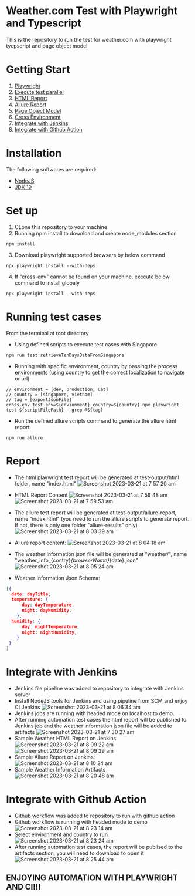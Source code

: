 # Weather.com Test with Playwright and Typescript
This is the repository to run the test for weather.com with playwright tyepscript and page object model


# Getting Start
1. [Playwright](https://playwright.dev/)
2. [Execute test parallel](https://playwright.dev/docs/test-parallel)
3. [HTML Report](https://playwright.dev/docs/test-reporters)
4. [Allure Report](https://testersdock.com/allure-playwright/)
5. [Page Object Model](https://playwright.dev/docs/pom)
6. [Cross Environment](https://www.npmjs.com/package/cross-env)
7. [Integrate with Jenkins](https://qaautomationlabs.com/how-to-run-playwright-end-to-end-test-case-in-jenkins-pipelines/)
8. [Integrate with Github Action](https://playwright.dev/python/docs/ci)

# Installation
The following softwares are required:
- [NodeJS](https://nodejs.org/en/download)
- [JDK 19](https://docs.oracle.com/en/java/javase/18/install/overview-jdk-installation.html)

# Set up
1. CLone this repository to your machine
2. Running npm install to download and create node_modules section
 
```
npm install
```
3. Download playwright supported browsers by below command
```
npx playwright install --with-deps
```
4. If "cross-env" cannot be found on your machine, execute below command to install globaly
```
npx playwright install --with-deps
```

# Running test cases
From the terminal at root directory

- Using defined scripts to execute test cases with Singapore
```
npm run test:retrieveTenDaysDataFromSingapore
```
- Running with specific environment, country by passing the process environments (using country to get the correct localization to navigate or url)
```
// environment = [dev, production, uat]
// country = [singapore, vietnam]
// tag = [exportJsonFile]
cross-env test_env=${envionment} country=${country} npx playwright test ${scriptFilePath} --grep @${tag}
```
- Run the defined allure scripts command to generate the allure html report
```
npm run allure
```

# Report
- The html playwright test report will be generated at test-output/html folder, name "index.html"
![Screenshot 2023-03-21 at 7 57 20 am](https://user-images.githubusercontent.com/47560307/226496316-21db8468-d07f-4237-93de-1d8d38afdd2b.png)
- HTML Report Content
![Screenshot 2023-03-21 at 7 59 48 am](https://user-images.githubusercontent.com/47560307/226496420-4a8ddd54-1031-4c70-8aae-eeadb6076208.png)
![Screenshot 2023-03-21 at 7 59 53 am](https://user-images.githubusercontent.com/47560307/226496505-de2271b2-5859-4504-8d44-b9fc27ebfe61.png)
- The allure test report will be generated at test-output/allure-report, name "index.html" (you need to run the allure scripts to generate report. If not, there is only one folder "allure-results" only)
![Screenshot 2023-03-21 at 8 03 39 am](https://user-images.githubusercontent.com/47560307/226496850-77f4f71b-c201-40f0-a483-0f7a31d002c1.png)
- Allure report content:
![Screenshot 2023-03-21 at 8 04 18 am](https://user-images.githubusercontent.com/47560307/226496869-1405ea9e-6fdf-4dfe-bf95-668c877cf11c.png)
- The weather information json file will be generated at "weather/", name "weather_info_{contry}_{browserName}_{date}.json"
![Screenshot 2023-03-21 at 8 05 24 am](https://user-images.githubusercontent.com/47560307/226496918-efd87fc0-c84e-466f-9c5f-08da28b82ce5.png)

- Weather Information Json Schema:
```JSON
[{
  date: dayTitle,
  temperature: {
      day: dayTemperature,
      night: dayHumidity,
    },
  humidity: {
      day: nightTemperature,
      night: nightHumidity,
    }
 }
]
```

# Integrate with Jenkins
- Jenkins file pipeline was added to repository to integrate with Jenkins server
- Install NodeJS tools for Jenkins and using pipeline from SCM and enjoy CI Jenkins
![Screenshot 2023-03-21 at 8 06 34 am](https://user-images.githubusercontent.com/47560307/226497131-de1def32-0975-4d03-a6e8-3db389925899.png)
- Jenkins jobs are running with headed mode on localhost to demo.
- After running automation test cases the html report will be published to Jenkins job and the weather information json file will be added to artifacts
![Screenshot 2023-03-21 at 7 30 27 am](https://user-images.githubusercontent.com/47560307/226493894-fb6bcdc7-459f-4a69-9c58-1e13fa3db48f.png)
- Sample Weather HTML Report on Jenkins:
![Screenshot 2023-03-21 at 8 09 22 am](https://user-images.githubusercontent.com/47560307/226497249-be72d507-7fe4-472f-aeb0-1adff1737663.png)
![Screenshot 2023-03-21 at 8 09 29 am](https://user-images.githubusercontent.com/47560307/226497261-57446d54-fd09-4f97-9fa7-b225f731794f.png)
- Sample Allure Report on Jenkins:
![Screenshot 2023-03-21 at 8 10 24 am](https://user-images.githubusercontent.com/47560307/226497340-c50bc7a2-998f-4446-ba90-5285594be2c1.png)
- Sample Weather Information Artifacts
![Screenshot 2023-03-21 at 8 20 48 am](https://user-images.githubusercontent.com/47560307/226498333-da58dc16-9550-4a3b-b4c0-fd1e79a05ad2.png)

# Integrate with Github Action
- Github workflow was added to repository to run with github action
- Github workflow is running with headed mode to demo
![Screenshot 2023-03-21 at 8 23 14 am](https://user-images.githubusercontent.com/47560307/226498564-3a8ea308-bab2-4671-8f6c-4924c329eb24.png)
- Select environment and country to run
![Screenshot 2023-03-21 at 8 23 24 am](https://user-images.githubusercontent.com/47560307/226498608-9eefa707-d8f7-41fb-8c2a-c781cee15359.png)
- After running automation test cases, the report will be publised to the artifacts section, you will need to download to open it
![Screenshot 2023-03-21 at 8 25 44 am](https://user-images.githubusercontent.com/47560307/226498812-53fbb61f-1e5a-4a74-a36c-4973ea73c0f8.png)


## ENJOYING AUTOMATION WITH PLAYWRIGHT AND CI!!!







